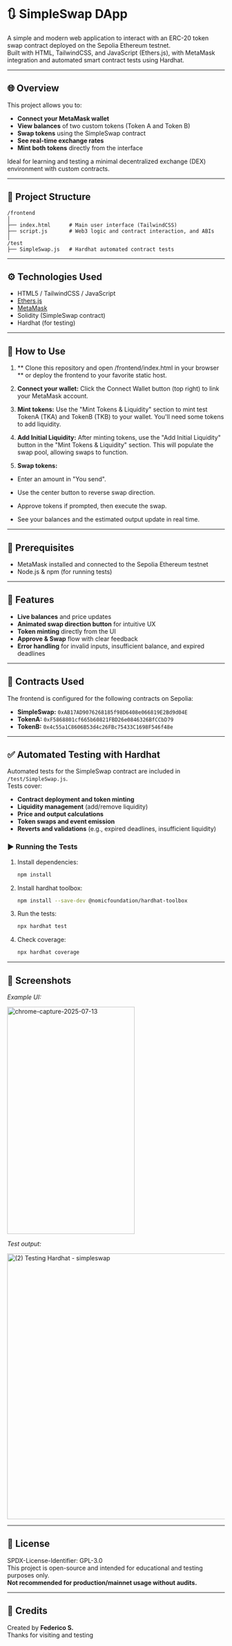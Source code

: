 # 🔃 SimpleSwap DApp

A simple and modern web application to interact with an ERC-20 token swap contract deployed on the Sepolia Ethereum testnet.  
Built with HTML, TailwindCSS, and JavaScript (Ethers.js), with MetaMask integration and automated smart contract tests using Hardhat.

---

## 🌐 Overview

This project allows you to:

- **Connect your MetaMask wallet**
- **View balances** of two custom tokens (Token A and Token B)
- **Swap tokens** using the SimpleSwap contract
- **See real-time exchange rates**
- **Mint both tokens** directly from the interface

Ideal for learning and testing a minimal decentralized exchange (DEX) environment with custom contracts.

---

## 📁 Project Structure

```
/frontend
│
├── index.html      # Main user interface (TailwindCSS)
├── script.js       # Web3 logic and contract interaction, and ABIs
│
/test
├── SimpleSwap.js   # Hardhat automated contract tests
```

---

## ⚙️ Technologies Used

- HTML5 / TailwindCSS / JavaScript
- [Ethers.js](https://docs.ethers.org/)
- [MetaMask](https://metamask.io/)
- Solidity (SimpleSwap contract)
- Hardhat (for testing)

---

## 🚀 How to Use
1. ** Clone this repository and open /frontend/index.html in your browser **
or deploy the frontend to your favorite static host.

2. **Connect your wallet:**
Click the Connect Wallet button (top right) to link your MetaMask account.

3. **Mint tokens:**
Use the "Mint Tokens & Liquidity" section to mint test TokenA (TKA) and TokenB (TKB) to your wallet. You'll need some tokens to add liquidity.

4. **Add Initial Liquidity:**
After minting tokens, use the "Add Initial Liquidity" button in the "Mint Tokens & Liquidity" section. This will populate the swap pool, allowing swaps to function.

5. **Swap tokens:**

- Enter an amount in "You send".

- Use the center button to reverse swap direction.

- Approve tokens if prompted, then execute the swap.

- See your balances and the estimated output update in real time.

---

## 🔧 Prerequisites

- MetaMask installed and connected to the Sepolia Ethereum testnet
- Node.js & npm (for running tests)

---


## 🔄 Features

- **Live balances** and price updates
- **Animated swap direction button** for intuitive UX
- **Token minting** directly from the UI
- **Approve & Swap** flow with clear feedback
- **Error handling** for invalid inputs, insufficient balance, and expired deadlines

---

## 🧪 Contracts Used

The frontend is configured for the following contracts on Sepolia:

- **SimpleSwap:** `0xAB17AD9076268185f98D6408e066819E2Bd9d04E`
- **TokenA:** `0xF5868801cf665b60821FBD26e0846326BfCCbD79`
- **TokenB:** `0x4c55a1C8606B53d4c26FBc75433C1698F546f48e`


---

## ✅ Automated Testing with Hardhat

Automated tests for the SimpleSwap contract are included in `/test/SimpleSwap.js`.  
Tests cover:

- **Contract deployment and token minting**
- **Liquidity management** (add/remove liquidity)
- **Price and output calculations**
- **Token swaps and event emission**
- **Reverts and validations** (e.g., expired deadlines, insufficient liquidity)

### ▶️ Running the Tests

1. Install dependencies:
   ```bash
   npm install
   ```
2. Install hardhat toolbox:
   ```bash
   npm install --save-dev @nomicfoundation/hardhat-toolbox
   ```
3. Run the tests:
   ```bash
   npx hardhat test
   ```
4. Check coverage:
   ```bash
   npx hardhat coverage
   ```

---

## 📸 Screenshots

_Example UI:_

<img width="295" height="525" alt="chrome-capture-2025-07-13" src="https://github.com/user-attachments/assets/8c735cc7-8294-494c-b699-0b9906b172ec" />


_Test output:_

<img width="546" height="614" alt="(2) Testing Hardhat - simpleswap" src="https://github.com/user-attachments/assets/f88849d7-2fc5-4c4e-8229-5189df9da205" />


---

## 📜 License

SPDX-License-Identifier: GPL-3.0  
This project is open-source and intended for educational and testing purposes only.  
**Not recommended for production/mainnet usage without audits.**

---

## 🙌 Credits

Created by **Federico S.**  
Thanks for visiting and testing
